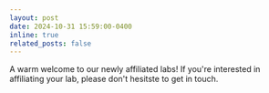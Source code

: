 ```yaml
---
layout: post
date: 2024-10-31 15:59:00-0400
inline: true
related_posts: false
---
```


A warm welcome to our newly affiliated labs! If you're interested in affiliating your lab, please don't hesitste to get in touch. 

